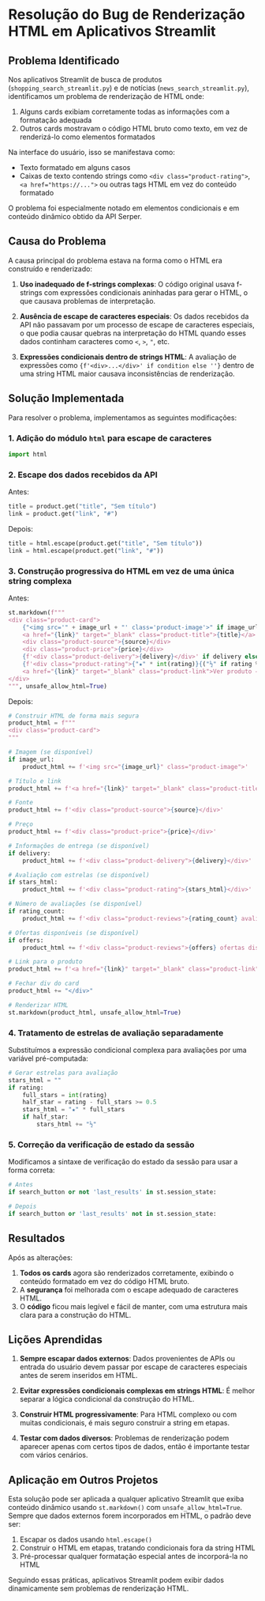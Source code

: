 # Resolução do Bug de Renderização HTML em Aplicativos Streamlit

## Problema Identificado

Nos aplicativos Streamlit de busca de produtos (`shopping_search_streamlit.py`) e de notícias (`news_search_streamlit.py`), identificamos um problema de renderização de HTML onde:

1. Alguns cards exibiam corretamente todas as informações com a formatação adequada
2. Outros cards mostravam o código HTML bruto como texto, em vez de renderizá-lo como elementos formatados

Na interface do usuário, isso se manifestava como:
- Texto formatado em alguns casos
- Caixas de texto contendo strings como `<div class="product-rating">`, `<a href="https://...">` ou outras tags HTML em vez do conteúdo formatado

O problema foi especialmente notado em elementos condicionais e em conteúdo dinâmico obtido da API Serper.

## Causa do Problema

A causa principal do problema estava na forma como o HTML era construído e renderizado:

1. **Uso inadequado de f-strings complexas**: O código original usava f-strings com expressões condicionais aninhadas para gerar o HTML, o que causava problemas de interpretação.

2. **Ausência de escape de caracteres especiais**: Os dados recebidos da API não passavam por um processo de escape de caracteres especiais, o que podia causar quebras na interpretação do HTML quando esses dados continham caracteres como `<`, `>`, `"`, etc.

3. **Expressões condicionais dentro de strings HTML**: A avaliação de expressões como `{f'<div>...</div>' if condition else ''}` dentro de uma string HTML maior causava inconsistências de renderização.

## Solução Implementada

Para resolver o problema, implementamos as seguintes modificações:

### 1. Adição do módulo `html` para escape de caracteres

```python
import html
```

### 2. Escape dos dados recebidos da API

Antes:
```python
title = product.get("title", "Sem título")
link = product.get("link", "#")
```

Depois:
```python
title = html.escape(product.get("title", "Sem título"))
link = html.escape(product.get("link", "#"))
```

### 3. Construção progressiva do HTML em vez de uma única string complexa

Antes:
```python
st.markdown(f"""
<div class="product-card">
    {"<img src='" + image_url + "' class='product-image'>" if image_url else ""}
    <a href="{link}" target="_blank" class="product-title">{title}</a>
    <div class="product-source">{source}</div>
    <div class="product-price">{price}</div>
    {f'<div class="product-delivery">{delivery}</div>' if delivery else ''}
    {f'<div class="product-rating">{"★" * int(rating)}{("½" if rating % 1 >= 0.5 else "")}</div>' if rating else ''}
    <a href="{link}" target="_blank" class="product-link">Ver produto →</a>
</div>
""", unsafe_allow_html=True)
```

Depois:
```python
# Construir HTML de forma mais segura
product_html = f"""
<div class="product-card">
"""

# Imagem (se disponível)
if image_url:
    product_html += f'<img src="{image_url}" class="product-image">'

# Título e link
product_html += f'<a href="{link}" target="_blank" class="product-title">{title}</a>'

# Fonte
product_html += f'<div class="product-source">{source}</div>'

# Preço
product_html += f'<div class="product-price">{price}</div>'

# Informações de entrega (se disponível)
if delivery:
    product_html += f'<div class="product-delivery">{delivery}</div>'

# Avaliação com estrelas (se disponível)
if stars_html:
    product_html += f'<div class="product-rating">{stars_html}</div>'

# Número de avaliações (se disponível)
if rating_count:
    product_html += f'<div class="product-reviews">{rating_count} avaliações</div>'

# Ofertas disponíveis (se disponível)
if offers:
    product_html += f'<div class="product-reviews">{offers} ofertas disponíveis</div>'

# Link para o produto
product_html += f'<a href="{link}" target="_blank" class="product-link">Ver produto →</a>'

# Fechar div do card
product_html += "</div>"

# Renderizar HTML
st.markdown(product_html, unsafe_allow_html=True)
```

### 4. Tratamento de estrelas de avaliação separadamente

Substituímos a expressão condicional complexa para avaliações por uma variável pré-computada:

```python
# Gerar estrelas para avaliação
stars_html = ""
if rating:
    full_stars = int(rating)
    half_star = rating - full_stars >= 0.5
    stars_html = "★" * full_stars
    if half_star:
        stars_html += "½"
```

### 5. Correção da verificação de estado da sessão

Modificamos a sintaxe de verificação do estado da sessão para usar a forma correta:

```python
# Antes
if search_button or not 'last_results' in st.session_state:

# Depois
if search_button or 'last_results' not in st.session_state:
```

## Resultados

Após as alterações:

1. **Todos os cards** agora são renderizados corretamente, exibindo o conteúdo formatado em vez do código HTML bruto.
2. A **segurança** foi melhorada com o escape adequado de caracteres HTML.
3. O **código** ficou mais legível e fácil de manter, com uma estrutura mais clara para a construção do HTML.

## Lições Aprendidas

1. **Sempre escapar dados externos**: Dados provenientes de APIs ou entrada do usuário devem passar por escape de caracteres especiais antes de serem inseridos em HTML.

2. **Evitar expressões condicionais complexas em strings HTML**: É melhor separar a lógica condicional da construção do HTML.

3. **Construir HTML progressivamente**: Para HTML complexo ou com muitas condicionais, é mais seguro construir a string em etapas.

4. **Testar com dados diversos**: Problemas de renderização podem aparecer apenas com certos tipos de dados, então é importante testar com vários cenários.

## Aplicação em Outros Projetos

Esta solução pode ser aplicada a qualquer aplicativo Streamlit que exiba conteúdo dinâmico usando `st.markdown()` com `unsafe_allow_html=True`. Sempre que dados externos forem incorporados em HTML, o padrão deve ser:

1. Escapar os dados usando `html.escape()`
2. Construir o HTML em etapas, tratando condicionais fora da string HTML
3. Pré-processar qualquer formatação especial antes de incorporá-la no HTML

Seguindo essas práticas, aplicativos Streamlit podem exibir dados dinamicamente sem problemas de renderização HTML. 